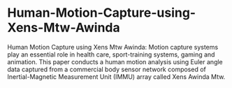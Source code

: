 # Human-Motion-Capture-using-Xens-Mtw-Awinda
Human Motion Capture using Xens Mtw Awinda: Motion capture systems play an essential role in health care, sport-training systems, gaming and animation. This paper conducts a human motion analysis using Euler angle data captured from a commercial body sensor network composed of Inertial-Magnetic Measurement Unit (IMMU) array called Xens Awinda Mtw. 
